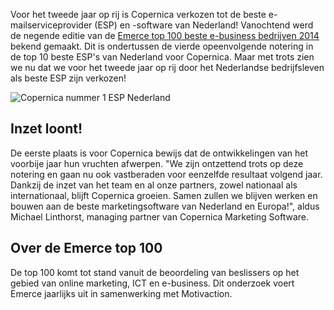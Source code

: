 Voor het tweede jaar op rij is Copernica verkozen tot de beste
e-mailserviceprovider (ESP) en -software van Nederland! Vanochtend werd
de negende editie van de [Emerce top 100 beste e-business bedrijven
2014](http://www.emerce.nl/nieuws/emerce-100-beste-bedrijven-ebusiness-2014)
bekend gemaakt. Dit is ondertussen de vierde opeenvolgende notering in
de top 10 beste ESP's van Nederland voor Copernica. Maar met trots zien
we nu dat we voor het tweede jaar op rij door het Nederlandse
bedrijfsleven als beste ESP zijn verkozen!

![Copernica nummer 1 ESP
Nederland](Copernicacom/top100-notering.jpg "Copernica nummer 1 ESP Nederland")

Inzet loont!
------------

De eerste plaats is voor Copernica bewijs dat de ontwikkelingen van het
voorbije jaar hun vruchten afwerpen. "We zijn ontzettend trots op deze
notering en gaan nu ook vastberaden voor eenzelfde resultaat volgend
jaar. Dankzij de inzet van het team en al onze partners, zowel nationaal
als internationaal, blijft Copernica groeien. Samen zullen we blijven
werken en bouwen aan de beste marketingsoftware van Nederland en
Europa!", aldus Michael Linthorst, managing partner van Copernica
Marketing Software.

Over de Emerce top 100
----------------------

De top 100 komt tot stand vanuit de beoordeling van beslissers op het
gebied van online marketing, ICT en e-business. Dit onderzoek voert
Emerce jaarlijks uit in samenwerking met Motivaction.
